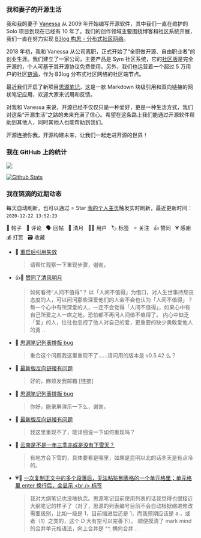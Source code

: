 ### 我和妻子的开源生活

我和我的妻子 [Vanessa](https://github.com/Vanessa219) 从 2009 年开始编写开源软件，其中我们一直在维护的 Solo 项目到现在已经有 10 年了。我们的创作领域主要围绕博客和社区系统开展，我们一直在努力实现 [B3log 构思 - 分布式社区网络](https://ld246.com/article/1546941897596)。

2018 年初，我和 Vanessa 从公司离职，正式开始了“全职做开源、自由职业者”的创业生涯。我们建立了一家公司，主要产品是 Sym 社区系统，它的[社区版](https://github.com/88250/symphony)是完全开源的，个人可基于其开源协议免费使用。另外，我们也运营着一个超过 5 万用户的社区[链滴](https://ld246.com)，作为 B3log 分布式社区网络的社区端节点。

最近我们开启了新项目[思源笔记](https://github.com/siyuan-note/siyuan)，这是一款 Markdown 块级引用和双向链接的网状笔记应用，欢迎大家来试用和反馈。

对我和 Vanessa 来说，开源已经不仅仅只是一种爱好，更是一种生活方式，我们对这条“开源生活”之路的未来充满了信心。希望在这条路上我们能通过开源软件帮助到其他人，同时其他人也能帮助到我们。

开源连接你我，开源构建未来，让我们一起走进开源的世界！

### 我在 GitHub 上的统计

<a title="Hits" target="_blank" href="https://github.com/88250/88250"><img src="https://hits.b3log.org/88250/88250.svg"></a>

[![Github Stats](https://github-readme-stats.vercel.app/api?username=88250&theme=tokyonight&show_icons=true)](https://github.com/88250)

<!--events start -->

### 我在链滴的近期动态

每天自动刷新，也可以通过 ⭐️ Star [我的个人主页](https://github.com/88250/88250)触发实时刷新，最近更新时间：`2020-12-22 13:52:23`

📝 帖子 &nbsp; 💬 评论 &nbsp; 🗣 回帖 &nbsp; 🌙 清月 &nbsp; 👨‍💻 用户 &nbsp; 🏷️ 标签 &nbsp; ⭐️ 关注 &nbsp; 👍 赞同 &nbsp; 💗 感谢 &nbsp; 💰 打赏 &nbsp; 🗃 收藏

* 💬 [重启后引用失效](https://ld246.com/article/1608606162838/comment/1608607703325#comments)

  > 请帮忙观察一下重现步骤，谢谢。
* 👍🌙 [赞同了清风明月](https://ld246.com/member/PeterChu/breezemoons/1608553809574)

  > 如何看待“人间不值得”？ 以「人间不值得」为借口，对人生世事持颓丧态度的人，可以问问那些深爱他们的人会不会也认为「人间不值得」？ 每一个心中有所深爱的人，一定不会觉得「人间不值得」，如果心中有自己所爱之人一席之地，恐怕都不再问人间值不值得了。 内心中缺乏「爱」的人，往往也忽视了他人对自己的爱，更重要的缺少勇敢爱他人的勇 ..
* 💬 [思源笔记列表排版 bug](https://ld246.com/article/1608550502739/comment/1608561239212#comments)

  > 重合这个问题我这里重现不了……请问用的版本是 v0.5.42 么？
* 💬 [最新版反向链接有问题](https://ld246.com/article/1608366650699/comment/1608554253423#comments)

  > 好的，麻烦发我邮箱 [链接]
* 💬 [思源笔记列表排版 bug](https://ld246.com/article/1608550502739/comment/1608553057850#comments)

  > 你好，能录屏演示一下么，谢谢。
* 💬 [最新版反向链接有问题](https://ld246.com/article/1608366650699/comment/1608552948295#comments)

  > 我这里重现不了，能详细说一下如何重现吗？
* 💬 [云南是不是一年三季亦或是没有下雪天？](https://ld246.com/article/1608341618142/comment/1608453826595#comments)

  > 有地方会下雪的，具体要看是哪里，如果是昆明以北的话冬天是有点冷的。
* 💗💬 [一次复制正文中的多个段落后，无法粘贴到表格的一个单元格里；单元格里 enter 换行后，会显示 &lt;br /&gt; 标签](https://ld246.com/article/1608435248544/comment/1608448489369#comments)

  > 我对大纲笔记也没啥执念。思源笔记目前使用列表的话我觉得也很接近大纲笔记的样子了（对了，思源的列表编号目前不会自动根据缩进修改需要级别，比如一级是 1，目前缩进后还是 1，而我预期应该是 a.，或者（1）之类的，这个 D 大有空可以完善下）。 顺便摸清了 mark mind 的合并单元格语法，向上合并是 ^^, 横向合并 ..


<!--events end -->
